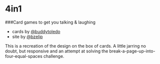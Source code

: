 4in1
====

###Card games to get you talking &amp; laughing

- cards by [@buddytoledo](https://twitter.com/buddytoledo)
- site by [@bzelip](https://twitter.com/bzelip)
 
This is a recreation of the design on the box of cards. A little jarring no doubt, but responsive and an attempt at solving the break-a-page-up-into-four-equal-spaces challenge.
